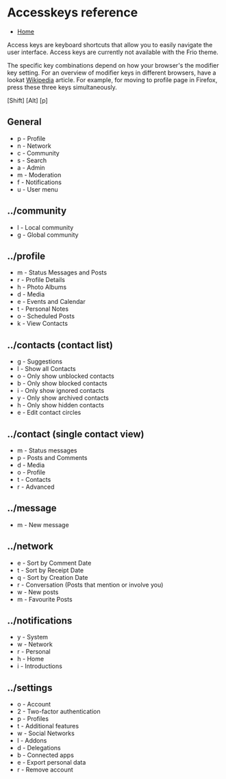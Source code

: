 Accesskeys reference
=======================

* [Home](help)

Access keys are keyboard shortcuts that allow you to easily navigate the user interface.
Access keys are currently not available with the Frio theme.

The specific key combinations depend on how your browser's the modifier key setting.
For an overview of modifier keys in different browsers, have a lookat [Wikipedia](https://en.wikipedia.org/wiki/Access_key) article.
For example, for moving to profile page in Firefox, press these three keys simultaneously.

[Shift] [Alt] [p]

General
-------
* p - Profile
* n - Network
* c - Community
* s - Search
* a - Admin
* m - Moderation
* f - Notifications
* u - User menu

../community
--------
* l - Local community
* g - Global community

../profile
--------
* m - Status Messages and Posts
* r - Profile Details
* h - Photo Albums
* d - Media
* e - Events and Calendar
* t - Personal Notes
* o - Scheduled Posts
* k - View Contacts

../contacts (contact list)
---------
* g - Suggestions
* l - Show all Contacts
* o - Only show unblocked contacts
* b - Only show blocked contacts
* i - Only show ignored contacts
* y - Only show archived contacts
* h - Only show hidden contacts
* e - Edit contact circles

../contact (single contact view)
-------------------------------
* m - Status messages
* p - Posts and Comments
* d - Media
* o - Profile
* t - Contacts
* r - Advanced

../message
--------
* m - New message

../network
--------
* e - Sort by Comment Date
* t - Sort by Receipt Date
* q - Sort by Creation Date
* r - Conversation (Posts that mention or involve you)
* w - New posts
* m - Favourite Posts

../notifications
--------------
* y - System
* w - Network
* r - Personal
* h - Home
* i - Introductions

../settings
---------
* o - Account
* 2 - Two-factor authentication
* p - Profiles
* t - Additional features
* w - Social Networks
* l - Addons
* d - Delegations
* b - Connected apps
* e - Export personal data
* r - Remove account
